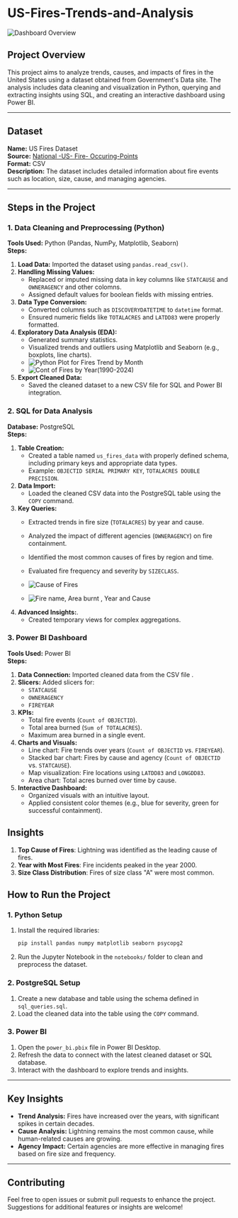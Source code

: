 # US-Fires-Trends-and-Analysis
![Dashboard Overview](https://github.com/Talha1a/US-Fires-Trends-and-Analysis/blob/main/Final%20dashboard.png)

## Project Overview
This project aims to analyze trends, causes, and impacts of fires in the United States using a dataset obtained from Government's Data site. The analysis includes data cleaning and visualization in Python, querying and extracting insights using SQL, and creating an interactive dashboard using Power BI.

---

## Dataset
**Name:** US Fires Dataset  
**Source:** [National -US- Fire- Occuring-Points](https://catalog.data.gov/dataset/national-usfs-fire-occurrence-point-feature-layer-d3233)  
**Format:** CSV  
**Description:** The dataset includes detailed information about fire events such as location, size, cause, and managing agencies.

---

## Steps in the Project

### 1. Data Cleaning and Preprocessing (Python)

**Tools Used:** Python (Pandas, NumPy, Matplotlib, Seaborn)  
**Steps:**
1. **Load Data:** Imported the dataset using `pandas.read_csv()`.
2. **Handling Missing Values:**
   - Replaced or imputed missing data in key columns like `STATCAUSE` and `OWNERAGENCY` and other colomns.
   - Assigned default values for boolean fields with missing entries.
3. **Data Type Conversion:**
   - Converted columns such as `DISCOVERYDATETIME` to `datetime` format.
   - Ensured numeric fields like `TOTALACRES` and `LATDD83` were properly formatted.
4. **Exploratory Data Analysis (EDA):**
   - Generated summary statistics.
   - Visualized trends and outliers using Matplotlib and Seaborn (e.g., boxplots, line charts).
   - ![Python Plot for Fires Trend by Month](https://github.com/Talha1a/US-Fires-Trends-and-Analysis/blob/main/bar%20plot2.png)
   - ![Cont of Fires by Year(1990-2024)](https://github.com/Talha1a/US-Fires-Trends-and-Analysis/blob/main/line%20plot.png)
5. **Export Cleaned Data:**
   - Saved the cleaned dataset to a new CSV file for SQL and Power BI integration.

### 2. SQL for Data Analysis

**Database:** PostgreSQL  
**Steps:**
1. **Table Creation:**
   - Created a table named `us_fires_data` with properly defined schema, including primary keys and appropriate data types.
   - Example: `OBJECTID SERIAL PRIMARY KEY`, `TOTALACRES DOUBLE PRECISION`.
2. **Data Import:**
   - Loaded the cleaned CSV data into the PostgreSQL table using the `COPY` command.
3. **Key Queries:**
   - Extracted trends in fire size (`TOTALACRES`) by year and cause.
   - Analyzed the impact of different agencies (`OWNERAGENCY`) on fire containment.
   - Identified the most common causes of fires by region and time.
   - Evaluated fire frequency and severity by `SIZECLASS`.
  
   - ![Cause of Fires](https://github.com/Talha1a/US-Fires-Trends-and-Analysis/blob/main/Querry%201.png)
   - ![Fire name, Area burnt , Year and Cause](https://github.com/Talha1a/US-Fires-Trends-and-Analysis/blob/main/Querry%202.png)
4. **Advanced Insights:**.
   - Created temporary views for complex aggregations.

### 3. Power BI Dashboard

**Tools Used:** Power BI  
**Steps:**
1. **Data Connection:** Imported cleaned data from the CSV file .
2. **Slicers:** Added slicers for:
   - `STATCAUSE`
   - `OWNERAGENCY`
   - `FIREYEAR`
3. **KPIs:**
   - Total fire events (`Count of OBJECTID`).
   - Total area burned (`Sum of TOTALACRES`).
   - Maximum area burned in a single event.
4. **Charts and Visuals:**
   - Line chart: Fire trends over years (`Count of OBJECTID` vs. `FIREYEAR`).
   - Stacked bar chart: Fires by cause and agency (`Count of OBJECTID` vs. `STATCAUSE`).
   - Map visualization: Fire locations using `LATDD83` and `LONGDD83`.
   - Area chart: Total acres burned over time by cause.
5. **Interactive Dashboard:**
   - Organized visuals with an intuitive layout.
   - Applied consistent color themes (e.g., blue for severity, green for successful containment).
   
## Insights

1. **Top Cause of Fires**: Lightning was identified as the leading cause of fires.
2. **Year with Most Fires**: Fire incidents peaked in the year 2000.
3. **Size Class Distribution**: Fires of size class "A" were most common.

## How to Run the Project

### 1. Python Setup
1. Install the required libraries:
   ```bash
   pip install pandas numpy matplotlib seaborn psycopg2
   ```
2. Run the Jupyter Notebook in the `notebooks/` folder to clean and preprocess the dataset.

### 2. PostgreSQL Setup
1. Create a new database and table using the schema defined in `sql_queries.sql`.
2. Load the cleaned data into the table using the `COPY` command.

### 3. Power BI
1. Open the `power_bi.pbix` file in Power BI Desktop.
2. Refresh the data to connect with the latest cleaned dataset or SQL database.
3. Interact with the dashboard to explore trends and insights.

---

## Key Insights
- **Trend Analysis:** Fires have increased over the years, with significant spikes in certain decades.
- **Cause Analysis:** Lightning remains the most common cause, while human-related causes are growing.
- **Agency Impact:** Certain agencies are more effective in managing fires based on fire size and frequency.

---

## Contributing
Feel free to open issues or submit pull requests to enhance the project. Suggestions for additional features or insights are welcome!
